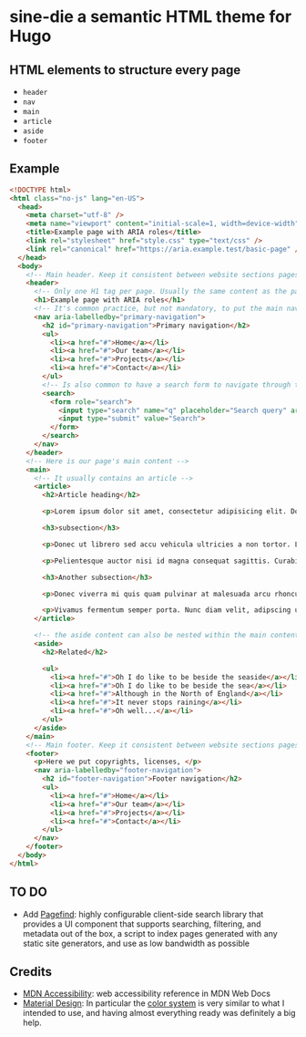 # sine-die a semantic HTML theme for Hugo

## HTML elements to structure every page

- `header`
- `nav`
- `main`
- `article`
- `aside`
- `footer`

## Example

```html
<!DOCTYPE html>
<html class="no-js" lang="en-US">
  <head>
    <meta charset="utf-8" />
    <meta name="viewport" content="initial-scale=1, width=device-width" />
    <title>Example page with ARIA roles</title>
    <link rel="stylesheet" href="style.css" type="text/css" />
    <link rel="canonical" href="https://aria.example.test/basic-page" />
  </head>
  <body>
    <!-- Main header. Keep it consistent between website sections pages. -->
    <header>
      <!-- Only one H1 tag per page. Usually the same content as the page title. -->
      <h1>Example page with ARIA roles</h1>
      <!-- It's common practice, but not mandatory, to put the main navigation menu within the main header. -->
      <nav aria-labelledby="primary-navigation">
        <h2 id="primary-navigation">Primary navigation</h2>
        <ul>
          <li><a href="#">Home</a></li>
          <li><a href="#">Our team</a></li>
          <li><a href="#">Projects</a></li>
          <li><a href="#">Contact</a></li>
        </ul>
        <!-- Is also common to have a search form to navigate through the website. -->
        <search>
          <form role="search">
            <input type="search" name="q" placeholder="Search query" aria-label="Search through site content">
            <input type="submit" value="Search">
          </form>
        </search>
      </nav>
    </header>
    <!-- Here is our page's main content -->
    <main>
      <!-- It usually contains an article -->
      <article>
        <h2>Article heading</h2>

        <p>Lorem ipsum dolor sit amet, consectetur adipisicing elit. Donec a diam lectus. Set sit amet ipsum mauris. Maecenas congue ligula as quam viverra nec consectetur ant hendrerit. Donec et mollis dolor. Praesent et diam eget libero egestas mattis sit amet vitae augue. Nam tincidunt congue enim, ut porta lorem lacinia consectetur.</p>

        <h3>subsection</h3>

        <p>Donec ut librero sed accu vehicula ultricies a non tortor. Lorem ipsum dolor sit amet, consectetur adipisicing elit. Aenean ut gravida lorem. Ut turpis felis, pulvinar a semper sed, adipiscing id dolor.</p>

        <p>Pelientesque auctor nisi id magna consequat sagittis. Curabitur dapibus, enim sit amet elit pharetra tincidunt feugiat nist imperdiet. Ut convallis libero in urna ultrices accumsan. Donec sed odio eros.</p>

        <h3>Another subsection</h3>

        <p>Donec viverra mi quis quam pulvinar at malesuada arcu rhoncus. Cum soclis natoque penatibus et manis dis parturient montes, nascetur ridiculus mus. In rutrum accumsan ultricies. Mauris vitae nisi at sem facilisis semper ac in est.</p>

        <p>Vivamus fermentum semper porta. Nunc diam velit, adipscing ut tristique vitae sagittis vel odio. Maecenas convallis ullamcorper ultricied. Curabitur ornare, ligula semper consectetur sagittis, nisi diam iaculis velit, is fringille sem nunc vet mi.</p>
      </article>

      <!-- the aside content can also be nested within the main content -->
      <aside>
        <h2>Related</h2>

        <ul>
          <li><a href="#">Oh I do like to be beside the seaside</a></li>
          <li><a href="#">Oh I do like to be beside the sea</a></li>
          <li><a href="#">Although in the North of England</a></li>
          <li><a href="#">It never stops raining</a></li>
          <li><a href="#">Oh well...</a></li>
        </ul>
      </aside>
    </main>
    <!-- Main footer. Keep it consistent between website sections pages. -->
    <footer>
      <p>Here we put copyrights, licenses, </p>
      <nav aria-labelledby="footer-navigation">
        <h2 id="footer-navigation">Footer navigation</h2>
        <ul>
          <li><a href="#">Home</a></li>
          <li><a href="#">Our team</a></li>
          <li><a href="#">Projects</a></li>
          <li><a href="#">Contact</a></li>
        </ul>
      </nav>
    </footer>
  </body>
</html>
```

## TO DO

- Add [Pagefind](https://pagefind.app/): highly configurable client-side search
  library that provides a UI component that supports searching, filtering, and
  metadata out of the box, a script to index pages generated with any static
  site generators, and use as low bandwidth as possible

## Credits

- [MDN Accessibility](https://developer.mozilla.org/en-US/docs/Web/Accessibility): web accessibility reference in MDN Web Docs
- [Material Design](https://m3.material.io): In particular the [color system](https://m3.material.io/styles/color/the-color-system/key-colors-tones) is very similar to what I intended to use, and having almost everything ready was definitely a big help.
